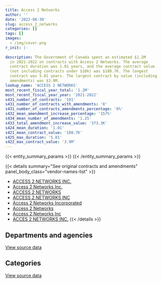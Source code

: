 ```yaml
---
title: Access 2 Networks
author: ''
date: '2022-08-30'
slug: access_2_networks
categories: []
tags: []
images:
  - /img/cover.png
r_init: |-
  
description: The Government of Canada spent an estimated $1.2M
  in 2021-2022 on contracts with Access 2 Networks. The average
  contract duration was 1.01 years, and the average contract value
  (not including contracts under $10k) was $180.7K. The longest
  contract was 5.01 years. The largest contract by value (including
  amendments) was $3.9M.
lookup_name: 'ACCESS 2 NETWORKS'
most_recent_fiscal_year_total: '1.2M'
most_recent_fiscal_year_year: '2021-2022'
s431_number_of_contracts: '101'
s431_number_of_contracts_with_amendments: '8'
s431_number_of_contracts_amendments_percentage: '8%'
s432_mean_amendment_increase_percentage: '157%'
s434_mean_number_of_amendments: '1.25'
s433_total_amendment_increase_value: '373.3K'
s424_mean_duration: '1.01'
s421_mean_contract_value: '180.7K'
s425_max_duration: '5.01'
s422_max_contract_value: '3.9M'
---
```


<script src="/rmarkdown-libs/htmlwidgets/htmlwidgets.js"></script>
<link href="/rmarkdown-libs/datatables-css/datatables-crosstalk.css" rel="stylesheet" />
<script src="/rmarkdown-libs/datatables-binding/datatables.js"></script>
<script src="/rmarkdown-libs/jquery/jquery-3.6.0.min.js"></script>
<link href="/rmarkdown-libs/dt-core-bootstrap/css/dataTables.bootstrap.min.css" rel="stylesheet" />
<link href="/rmarkdown-libs/dt-core-bootstrap/css/dataTables.bootstrap.extra.css" rel="stylesheet" />
<script src="/rmarkdown-libs/dt-core-bootstrap/js/jquery.dataTables.min.js"></script>
<script src="/rmarkdown-libs/dt-core-bootstrap/js/dataTables.bootstrap.min.js"></script>
<link href="/rmarkdown-libs/crosstalk/css/crosstalk.min.css" rel="stylesheet" />
<script src="/rmarkdown-libs/crosstalk/js/crosstalk.min.js"></script>
<script src="/rmarkdown-libs/htmlwidgets/htmlwidgets.js"></script>
<link href="/rmarkdown-libs/datatables-css/datatables-crosstalk.css" rel="stylesheet" />
<script src="/rmarkdown-libs/datatables-binding/datatables.js"></script>
<script src="/rmarkdown-libs/jquery/jquery-3.6.0.min.js"></script>
<link href="/rmarkdown-libs/dt-core-bootstrap/css/dataTables.bootstrap.min.css" rel="stylesheet" />
<link href="/rmarkdown-libs/dt-core-bootstrap/css/dataTables.bootstrap.extra.css" rel="stylesheet" />
<script src="/rmarkdown-libs/dt-core-bootstrap/js/jquery.dataTables.min.js"></script>
<script src="/rmarkdown-libs/dt-core-bootstrap/js/dataTables.bootstrap.min.js"></script>
<link href="/rmarkdown-libs/crosstalk/css/crosstalk.min.css" rel="stylesheet" />
<script src="/rmarkdown-libs/crosstalk/js/crosstalk.min.js"></script>

{{< entity_summary_params >}}
{{< /entity_summary_params >}}

{{< details summary="See original contracts and amendments" panel_body_class="vendor-names-list" >}}
- [ACCESS 2 NETWORKS INC.](https://search.open.canada.ca/en/ct/?sort=contract_value_f%20desc&page=1&search_text=%22ACCESS%202%20NETWORKS%20INC.%22)
- [Access 2 Networks Inc.](https://search.open.canada.ca/en/ct/?sort=contract_value_f%20desc&page=1&search_text=%22Access%202%20Networks%20Inc.%22)
- [ACCESS 2 NETWORKS](https://search.open.canada.ca/en/ct/?sort=contract_value_f%20desc&page=1&search_text=%22ACCESS%202%20NETWORKS%22)
- [ACCESS 2 NETWORKS INC](https://search.open.canada.ca/en/ct/?sort=contract_value_f%20desc&page=1&search_text=%22ACCESS%202%20NETWORKS%20INC%22)
- [Access 2 Networks Incorporated](https://search.open.canada.ca/en/ct/?sort=contract_value_f%20desc&page=1&search_text=%22Access%202%20Networks%20Incorporated%22)
- [Access 2 Networks](https://search.open.canada.ca/en/ct/?sort=contract_value_f%20desc&page=1&search_text=%22Access%202%20Networks%22)
- [Access 2 Networks Inc](https://search.open.canada.ca/en/ct/?sort=contract_value_f%20desc&page=1&search_text=%22Access%202%20Networks%20Inc%22)
- [ACCES 2 NETWORKS INC.](https://search.open.canada.ca/en/ct/?sort=contract_value_f%20desc&page=1&search_text=%22ACCES%202%20NETWORKS%20INC.%22)
{{< /details >}}

## Departments and agencies

<div id="htmlwidget-1" style="width:100%;height:auto;" class="datatables html-widget"></div>
<script type="application/json" data-for="htmlwidget-1">{"x":{"style":"bootstrap","filter":"none","vertical":false,"data":[["<a href=\"/departments/cbsa-asfc/\">Canada Border Services Agency<\/a>","<a href=\"/departments/cra-arc/\">Canada Revenue Agency<\/a>","<a href=\"/departments/crtc/\">Canadian Radio-television and Telecommunications Commission<\/a>","<a href=\"/departments/csa-asc/\">Canadian Space Agency<\/a>","<a href=\"/departments/cta-otc/\">Canadian Transportation Agency<\/a>","<a href=\"/departments/dfatd-maecd/\">Global Affairs Canada<\/a>","<a href=\"/departments/dfo-mpo/\">Fisheries and Oceans Canada<\/a>","<a href=\"/departments/dnd-mdn/\">National Defence<\/a>","<a href=\"/departments/fcac-acfc/\">Financial Consumer Agency of Canada<\/a>","<a href=\"/departments/nrc-cnrc/\">National Research Council Canada<\/a>","<a href=\"/departments/nserc-crsng/\">Natural Sciences and Engineering Research Council of Canada<\/a>","<a href=\"/departments/osgg-bsgg/\">Office of the Secretary to the Governor General<\/a>","<a href=\"/departments/rcmp-grc/\">Royal Canadian Mounted Police<\/a>","<a href=\"/departments/ssc-spc/\">Shared Services Canada<\/a>"],[null,6758.82,27284.21,null,18110.66,null,145431,206610.08,null,null,517245.38,null,10644.6,4124009.08],[null,16092.86,41672.05,null,2356.05,null,null,184913.02,160838.55,null,288884.25,448.04,null,1145700.94],[405896,28529.42,65295.6,24218.47,26387.7,12388.48,null,52832.99,48016.86,null,98274.69,40503.68,null,913635.18],[null,null,14988.75,null,null,null,null,87908.49,45774.38,17936.1,119896.35,24931.99,null,842579.64]],"container":"<table class=\"table table-striped table-hover row-border order-column display\">\n  <thead>\n    <tr>\n      <th>Department<\/th>\n      <th>2018-2019<\/th>\n      <th>2019-2020<\/th>\n      <th>2020-2021<\/th>\n      <th>2021-2022<\/th>\n    <\/tr>\n  <\/thead>\n<\/table>","options":{"order":[[4,"desc"]],"pageLength":10,"autoWidth":true,"columnDefs":[{"targets":1,"render":"function(data, type, row, meta) {\n    return type !== 'display' ? data : DTWidget.formatCurrency(data, \"$\", 2, 3, \",\", \".\", true, null);\n  }"},{"targets":2,"render":"function(data, type, row, meta) {\n    return type !== 'display' ? data : DTWidget.formatCurrency(data, \"$\", 2, 3, \",\", \".\", true, null);\n  }"},{"targets":3,"render":"function(data, type, row, meta) {\n    return type !== 'display' ? data : DTWidget.formatCurrency(data, \"$\", 2, 3, \",\", \".\", true, null);\n  }"},{"targets":4,"render":"function(data, type, row, meta) {\n    return type !== 'display' ? data : DTWidget.formatCurrency(data, \"$\", 2, 3, \",\", \".\", true, null);\n  }"},{"width":"16%","targets":[1,2,3,4]},{"className":"dt-right","targets":[1,2,3,4]}],"orderClasses":false}},"evals":["options.columnDefs.0.render","options.columnDefs.1.render","options.columnDefs.2.render","options.columnDefs.3.render"],"jsHooks":[]}</script>
<p class="text-right">
<a href="https://github.com/GoC-Spending/contracts-data/tree/main/data/out/vendors/access_2_networks/summary_by_fiscal_year_by_department.csv" class="source-data-link btn btn-link">View source data</a>
</p>

## Categories

<div id="htmlwidget-2" style="width:100%;height:auto;" class="datatables html-widget"></div>
<script type="application/json" data-for="htmlwidget-2">{"x":{"style":"bootstrap","filter":"none","vertical":false,"data":[["<a href=\"/categories/defence/\">Defence<\/a>","<a href=\"/categories/information_technology/\">Information technology<\/a>","<a href=\"/categories/industrial_products_and_services/\">Industrial products and services<\/a>","<a href=\"/categories/security_and_protection/\">Security and protection<\/a>"],[206610.08,4839406.75,null,10077],[184913.02,1644139.47,2356.05,9497.22],[52832.99,1636758.38,26387.7,null],[87908.49,1066107.2,null,null]],"container":"<table class=\"table table-striped table-hover row-border order-column display\">\n  <thead>\n    <tr>\n      <th>Category<\/th>\n      <th>2018-2019<\/th>\n      <th>2019-2020<\/th>\n      <th>2020-2021<\/th>\n      <th>2021-2022<\/th>\n    <\/tr>\n  <\/thead>\n<\/table>","options":{"order":[[4,"desc"]],"dom":"t","pageLength":30,"autoWidth":true,"columnDefs":[{"targets":1,"render":"function(data, type, row, meta) {\n    return type !== 'display' ? data : DTWidget.formatCurrency(data, \"$\", 2, 3, \",\", \".\", true, null);\n  }"},{"targets":2,"render":"function(data, type, row, meta) {\n    return type !== 'display' ? data : DTWidget.formatCurrency(data, \"$\", 2, 3, \",\", \".\", true, null);\n  }"},{"targets":3,"render":"function(data, type, row, meta) {\n    return type !== 'display' ? data : DTWidget.formatCurrency(data, \"$\", 2, 3, \",\", \".\", true, null);\n  }"},{"targets":4,"render":"function(data, type, row, meta) {\n    return type !== 'display' ? data : DTWidget.formatCurrency(data, \"$\", 2, 3, \",\", \".\", true, null);\n  }"},{"width":"16%","targets":[1,2,3,4]},{"className":"dt-right","targets":[1,2,3,4]}],"orderClasses":false,"lengthMenu":[10,25,30,50,100]}},"evals":["options.columnDefs.0.render","options.columnDefs.1.render","options.columnDefs.2.render","options.columnDefs.3.render"],"jsHooks":[]}</script>
<p class="text-right">
<a href="https://github.com/GoC-Spending/contracts-data/tree/main/data/out/vendors/access_2_networks/summary_by_fiscal_year_by_category.csv" class="source-data-link btn btn-link">View source data</a>
</p>
